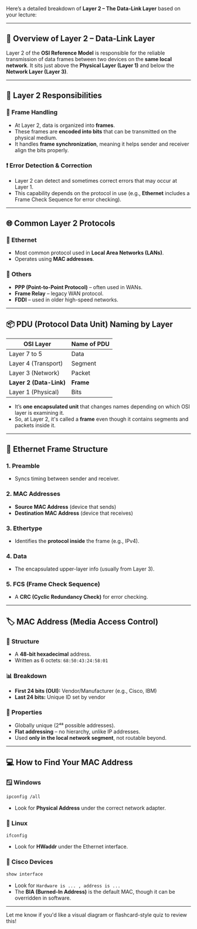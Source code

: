 Here’s a detailed breakdown of **Layer 2 – The Data-Link Layer** based on your lecture:

---

## 🧠 Overview of Layer 2 – Data-Link Layer

Layer 2 of the **OSI Reference Model** is responsible for the reliable transmission of data frames between two devices on the **same local network**. It sits just above the **Physical Layer (Layer 1)** and below the **Network Layer (Layer 3)**.

---

## 🧱 Layer 2 Responsibilities

### 🔄 Frame Handling

- At Layer 2, data is organized into **frames**.
- These frames are **encoded into bits** that can be transmitted on the physical medium.
- It handles **frame synchronization**, meaning it helps sender and receiver align the bits properly.

### ❗ Error Detection & Correction

- Layer 2 can detect and sometimes correct errors that may occur at Layer 1.
- This capability depends on the protocol in use (e.g., **Ethernet** includes a Frame Check Sequence for error checking).

---

## 🌐 Common Layer 2 Protocols

### 📎 Ethernet

- Most common protocol used in **Local Area Networks (LANs)**.
- Operates using **MAC addresses**.

### 📡 Others

- **PPP (Point-to-Point Protocol)** – often used in WANs.
- **Frame Relay** – legacy WAN protocol.
- **FDDI** – used in older high-speed networks.

---

## 📦 PDU (Protocol Data Unit) Naming by Layer

|OSI Layer|Name of PDU|
|---|---|
|Layer 7 to 5|Data|
|Layer 4 (Transport)|Segment|
|Layer 3 (Network)|Packet|
|**Layer 2 (Data-Link)**|**Frame**|
|Layer 1 (Physical)|Bits|

- It’s **one encapsulated unit** that changes names depending on which OSI layer is examining it.
- So, at Layer 2, it's called a **frame** even though it contains segments and packets inside it.

---

## 🧱 Ethernet Frame Structure

### 1. **Preamble**

- Syncs timing between sender and receiver.

### 2. **MAC Addresses**

- **Source MAC Address** (device that sends)
- **Destination MAC Address** (device that receives)

### 3. **Ethertype**

- Identifies the **protocol inside** the frame (e.g., IPv4).

### 4. **Data**

- The encapsulated upper-layer info (usually from Layer 3).

### 5. **FCS (Frame Check Sequence)**

- A **CRC (Cyclic Redundancy Check)** for error checking.

---

## 🏷️ MAC Address (Media Access Control)

### 🔢 Structure

- A **48-bit hexadecimal** address.
- Written as 6 octets: `68:50:43:24:58:01`

### 📊 Breakdown

- **First 24 bits (OUI):** Vendor/Manufacturer (e.g., Cisco, IBM)
- **Last 24 bits:** Unique ID set by vendor

### 🧩 Properties

- Globally unique (2⁴⁸ possible addresses).
- **Flat addressing** – no hierarchy, unlike IP addresses.
- Used **only in the local network segment**, not routable beyond.

---

## 💻 How to Find Your MAC Address

### 🪟 Windows

```bash
ipconfig /all
```

- Look for **Physical Address** under the correct network adapter.

### 🐧 Linux

```bash
ifconfig
```

- Look for **HWaddr** under the Ethernet interface.

### 🔧 Cisco Devices

```bash
show interface
```

- Look for `Hardware is ... , address is ...`
- The **BIA (Burned-In Address)** is the default MAC, though it can be overridden in software.

---

Let me know if you'd like a visual diagram or flashcard-style quiz to review this!